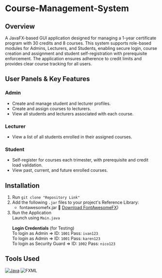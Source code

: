 # Course-Management-System
## Overview
A JavaFX-based GUI application designed for managing a 1-year certificate program with 30 credits and 8 courses. This system supports role-based modules for Admins, Lecturers, and Students, enabling secure login, course creation and assignment and student self-registration with prerequisite enforcement. The application ensures adherence to credit limits and provides clear course tracking for all users.

## User Panels & Key Features
### Admin 
- Create and manage student and lecturer profiles.
- Create and assign courses to lecturers.
- View all students and lecturers associated with each course.

### Lecturer
- View a list of all students enrolled in their assigned courses.

### Student
- Self-register for courses each trimester, with prerequisite and credit load validation.
- View past, current, and future enrolled courses.

## Installation 
1. Run `git clone "Repository Link"`
2. Add the following `.jar` files to your project's Reference Library:
   - fontawesomefx.jar
     🔗 [Download FontAwesomeFX](https://jar-download.com/artifacts/de.jensd/fontawesomefx/8.2/source-code))
5. Run the Application</br>
   Launch using `Main.java`</br></br>
   **Login Credentials** (for Testing)</br>
   To login as Admin => ID: `1001` Pass: `ivan123`</br>
   To login as Admin => ID: `1001` Pass: `karen123`</br>
   To login as Security Guard => ID: `1002` Pass: `nico123`

## Tools Used
[![Java](https://img.shields.io/badge/Java-%23ED8B00.svg?logo=openjdk&logoColor=white)](#)
![FXML](https://img.shields.io/badge/FXML-XML-blue?style=flat)

